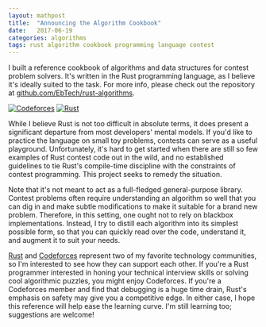 ```yaml
---
layout: mathpost
title:  "Announcing the Algorithm Cookbook"
date:   2017-06-19
categories: algorithms
tags: rust algorithm cookbook programming language contest
---
```

I built a reference cookbook of algorithms and data structures for contest problem solvers. It's written in the Rust programming language, as I believe it's ideally suited to the task. For more info, please check out the repository at [github.com/EbTech/rust-algorithms](https://github.com/EbTech/rust-algorithms).

[![Codeforces](http://stat.codeforces.ru/images/codeforces-logo-with-upper-beta.png)](http://codeforces.com) [![Rust](https://www.rust-lang.org/logos/rust-logo-128x128.png)](https://www.rust-lang.org)

While I believe Rust is not too difficult in absolute terms, it does present a significant departure from most developers' mental models. If you'd like to practice the language on small toy problems, contests can serve as a useful playground. Unfortunately, it's hard to get started when there are still so few examples of Rust contest code out in the wild, and no established guidelines to tie Rust's compile-time discipline with the constraints of contest programming. This project seeks to remedy the situation.

Note that it's not meant to act as a full-fledged general-purpose library. Contest problems often require understanding an algorithm so well that you can dig in and make subtle modifications to make it suitable for a brand new problem. Therefore, in this setting, one ought not to rely on blackbox implementations. Instead, I try to distill each algorithm into its simplest possible form, so that you can quickly read over the code, understand it, and augment it to suit your needs.

[Rust](https://www.rust-lang.org) and [Codeforces](http://codeforces.com) represent two of my favorite technology communities, so I'm interested to see how they can support each other. If you're a Rust programmer interested in honing your technical interview skills or solving cool algorithmic puzzles, you might enjoy Codeforces. If you're a Codeforces member and find that debugging is a huge time drain, Rust's emphasis on safety may give you a competitive edge. In either case, I hope this reference will help ease the learning curve. I'm still learning too; suggestions are welcome!

